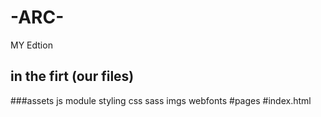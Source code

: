 # -ARC-
MY Edtion
## in the firt (our files)
###assets
  js module
  styling
    css
    sass
  imgs
  webfonts
#pages
#index.html
